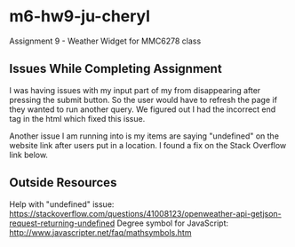 # m6-hw9-ju-cheryl
Assignment 9 - Weather Widget for MMC6278 class

## Issues While Completing Assignment
I was having issues with my input part of my from disappearing after pressing the submit button. So the user would have to refresh the page if they wanted to run another query. We figured out I had the incorrect end tag in the html which fixed this issue.

Another issue I am running into is my items are saying "undefined" on the website link after users put in a location.  I found a fix on the Stack Overflow link below.

## Outside Resources

Help with "undefined" issue: https://stackoverflow.com/questions/41008123/openweather-api-getjson-request-returning-undefined
Degree symbol for JavaScript: http://www.javascripter.net/faq/mathsymbols.htm
